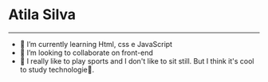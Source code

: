 # Atila Silva
---



- 🌱 I’m currently learning  Html, css e JavaScript
- 👯 I’m looking to collaborate on front-end
- 🤟 I really like to play sports and I don't like to sit still. But I think it's cool to study technologie🙂.

